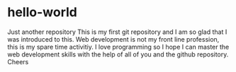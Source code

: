 # hello-world
Just another repository
This is my first git repository and I am so glad that I was introduced to this.  Web development is not my front line profession, this is my spare time activitiy.  I love programming so I hope I can master the web development skills with the help of all of you and the github repository.  
Cheers
